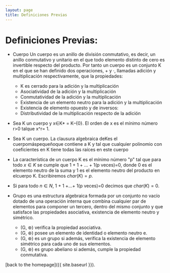 ```yaml
---
layout: page
title: Definiciones Previas
---
```

# Definiciones Previas:

* Cuerpo
  Un cuerpo es un anillo de división conmutativo, es decir, un anillo conmutativo y unitario en el que todo elemento distinto de cero es invertible respecto del producto. Por tanto un cuerpo es un conjunto K en el que se han definido dos operaciones, + y ·, llamadas adición y multiplicación respectivamente, que la propiedades:
  * K es cerrado para la adición y la multiplicación
  * Asociatividad de la adición y la multiplicación
  * Conmutatividad de la adición y la multiplicación
  * Existencia de un elemento neutro para la adición y la multiplicación
  * Existencia de elemento opuesto y de inversos:
  * Distributividad de la multiplicación respecto de la adición

* Sea K un cuerpo y x∈K* = K–{0}. El orden de x es el mínimo número r>0 talque x^r= 1.

* Sea K un cuerpo. La clausura algebraica deKes el cuerpomáspequeñoque contiene a K y tal que cualquier polinomio con coeficientes en K tiene todas las raíces en este cuerpo

* La característica de un cuerpo K es el mínimo número "p" tal que para todo $x∈K$ se cumple que 1 + 1 + ... + 1(p veces)=0, donde 0 es el elemento neutro de la suma y 1 es el elemento neutro del producto en elcuerpo K. Escribiremos $char(K) =p$.

* Si para todo $n∈N$, 1 + 1 +...+ 1(p veces)=0 decimos que $char(K) = 0$.

* Grupo es una estructura algebraica formada por un conjunto no vacío dotado de una operación interna que combina cualquier par de elementos para componer un tercero, dentro del mismo conjunto y que satisface las propiedades asociativa, existencia de elemento neutro y simétrico.
  * (G, ⊛) verifica la propiedad asociativa.
  * (G, ⊛) posee un elemento de identidad o elemento neutro e.
  * (G, ⊛) es un grupo si además, verifica la existencia de elemento simétrico para cada uno de sus elementos.
  * (G, ⊛) es grupo abeliano si además, cumple la propiedad conmutativa.
  
[back to the homepage]({{ site.baseurl }}).
